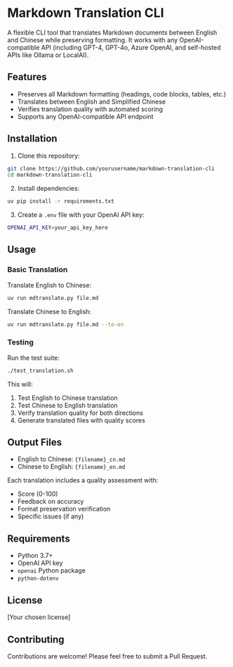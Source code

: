 # Markdown Translation CLI

A flexible CLI tool that translates Markdown documents between English and Chinese while preserving formatting. It works with any OpenAI-compatible API (including GPT-4, GPT-4o, Azure OpenAI, and self-hosted APIs like Ollama or LocalAI).

## Features

- Preserves all Markdown formatting (headings, code blocks, tables, etc.)
- Translates between English and Simplified Chinese
- Verifies translation quality with automated scoring
- Supports any OpenAI-compatible API endpoint

## Installation

1. Clone this repository:

```bash
git clone https://github.com/yourusername/markdown-translation-cli
cd markdown-translation-cli
```

2. Install dependencies:

```bash
uv pip install -r requirements.txt
```

3. Create a `.env` file with your OpenAI API key:

```bash
OPENAI_API_KEY=your_api_key_here
```

## Usage

### Basic Translation

Translate English to Chinese:

```bash
uv run mdtranslate.py file.md
```

Translate Chinese to English:

```bash
uv run mdtranslate.py file.md --to-en
```

### Testing

Run the test suite:

```bash
./test_translation.sh
```

This will:

1. Test English to Chinese translation
2. Test Chinese to English translation
3. Verify translation quality for both directions
4. Generate translated files with quality scores

## Output Files

- English to Chinese: `{filename}_cn.md`
- Chinese to English: `{filename}_en.md`

Each translation includes a quality assessment with:

- Score (0-100)
- Feedback on accuracy
- Format preservation verification
- Specific issues (if any)

## Requirements

- Python 3.7+
- OpenAI API key
- `openai` Python package
- `python-dotenv`

## License

[Your chosen license]

## Contributing

Contributions are welcome! Please feel free to submit a Pull Request.
